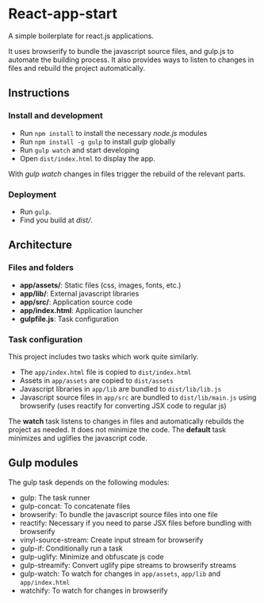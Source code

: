 # React-app-start

A simple boilerplate for react.js applications.

It uses browserify to bundle the javascript source files, and gulp.js to automate the building process. It also provides ways to listen to changes in files and rebuild the project automatically.



## Instructions

### Install and development

* Run `npm install` to install the necessary *node.js* modules
* Run `npm install -g gulp` to install *gulp* globally
* Run `gulp watch` and start developing
* Open `dist/index.html` to display the app.

With *gulp watch* changes in files trigger the rebuild of the relevant parts.

### Deployment

* Run `gulp`.
* Find you build at *dist/*.



## Architecture

### Files and folders

* **app/assets/**: Static files (css, images, fonts, etc.)
* **app/lib/**: External javascript libraries
* **app/src/**: Application source code
* **app/index.html**: Application launcher
* **gulpfile.js**: Task configuration

### Task configuration

This project includes two tasks which work quite similarly.

* The `app/index.html` file is copied to `dist/index.html`
* Assets in `app/assets` are copied to `dist/assets`
* Javascript libraries in `app/lib` are bundled to `dist/lib/lib.js`
* Javascript source files in `app/src` are bundled to `dist/lib/main.js` using browserify (uses reactify for converting JSX code to regular js)

The **watch** task listens to changes in files and automatically rebuilds the project as needed. It does not minimize the code. The **default** task minimizes and uglifies the javascript code.


## Gulp modules

The gulp task depends on the following modules:

* gulp: The task runner
* gulp-concat: To concatenate files
* browserify: To bundle the javascript source files into one file
* reactify: Necessary if you need to parse JSX files before bundling with browserify
* vinyl-source-stream: Create input stream for browserify
* gulp-if: Conditionally run a task
* gulp-uglify: Minimize and obfuscate js code
* gulp-streamify: Convert uglify pipe streams to browserify streams
* gulp-watch: To watch for changes in `app/assets`, `app/lib` and `app/index.html`
* watchify: To watch for changes in browserify
